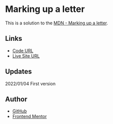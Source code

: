 # Marking up a letter

This is a solution to the [MDN - Marking up a letter](https://developer.mozilla.org/en-US/docs/Learn/HTML/Introduction_to_HTML/Marking_up_a_letter). 

## Links

- [Code URL](https://github.com/dirkVerm/frontend-exercises/tree/main/01%20HTML/01%20Letter%20markup)
- [Live Site URL](https://dirkverm.github.io/frontend-exercises/01%20HTML/01%20Letter%20markup/)

## Updates
2022/01/04
  First version

## Author

- [GitHub](https://github.com/dirkVerm)
- [Frontend Mentor](https://www.frontendmentor.io/profile/dirkVerm)


